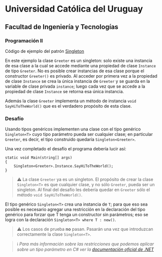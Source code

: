 # Universidad Católica del Uruguay

## Facultad de Ingeniería y Tecnologías

### Programación II

Código de ejemplo del patrón [Singleton](https://en.wikipedia.org/wiki/Singleton_pattern)

En este ejemplo la clase `Greeter` es un singleton: solo existe una instancia de esa clase a la cual se accede mediante
una propiedad de clase `Instance` de tipo `Greeter`. No es posible crear instancias de esa clase porque el constructor `Greeter()` es privado. Al acceder por primera vez a la propiedad de clase `Instance` se crea la única instancia de `Greeter` y se guarda en la variable de clase privada `instance`; luego cada vez que se accede a la propiedad de clase `Instance` se retorna esa única instancia.

Además la clase `Greeter` implementa un método de instancia `void SayHiToTheWorld()` que es el verdadero propósito de esta
clase.

### Desafío

Usando tipos genéricos implementen una clase con el tipo genérico `Singleton<T>` cuyo tipo parámetro pueda ser cualquier clase; en particular `Greeter`, es decir, el tipo construido quedaría `Singleton<Greeter>`.

Una vez completado el desafío el programa debería lucir así:

```cssharp
static void Main(string[] args)
{
    Singleton<Greeter>.Instance.SayHiToTheWorld();
}
```

> ⚠️ La clase `Greeter` ya es un singleton. El propósito de crear la clase `Singleton<T>` es que cualquier clase, y no sólo `Greeter`, pueda ser un singleton. Al final del desafío les debería quedar en `Greeter` sólo el método
`void SayHiToTheWorld()`.

El tipo genérico `Singleton<T>` crea una instancia de `T`; para que eso sea posible es necesario agregar una restricción
en la declaración del tipo genérico para forzar que T tenga un constructor sin parámetros; eso se logra con la
declaración `Singleton<T> where T : new()`.

> ⚠️ Los casos de prueba **no** pasan. Pasarán una vez que introduzcan correctamente la clase `Singleton<T>`.

> ℹ️
*Para más información sobre las restricciones que podemos aplicar sobre un tipo parámetro en C# ver la [documentación oficial de .NET](https://learn.microsoft.com/es-mx/dotnet/csharp/programming-guide/generics/constraints-on-type-parameters)*
